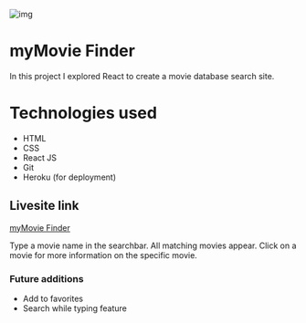 ![img](images/gameplay.gif)

# myMovie Finder
In this project I explored React to create a movie database search site.

# Technologies used
- HTML
- CSS
- React JS
- Git
- Heroku (for deployment)

## Livesite link

[myMovie Finder](https://mymovie-finder.herokuapp.com/)

Type a movie name in the searchbar. All matching movies appear. Click on a movie for more information on the specific movie.

### Future additions
- Add to favorites
- Search while typing feature